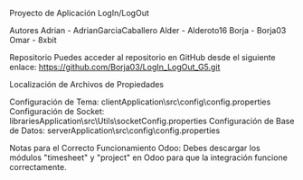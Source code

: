 Proyecto de Aplicación LogIn/LogOut

Autores
Adrian - AdrianGarciaCaballero
Alder - Alderoto16
Borja - Borja03
Omar - 8xbit

Repositorio
Puedes acceder al repositorio en GitHub desde el siguiente enlace: https://github.com/Borja03/LogIn_LogOut_G5.git


Localización de Archivos de Propiedades

Configuración de Tema: clientApplication\src\config\config.properties
Configuración de Socket: librariesApplication\src\Utils\socketConfig.properties
Configuración de Base de Datos: serverApplication\src\config\config.properties


Notas para el Correcto Funcionamiento
Odoo: Debes descargar los módulos "timesheet" y "project" en Odoo para que la integración funcione correctamente.
